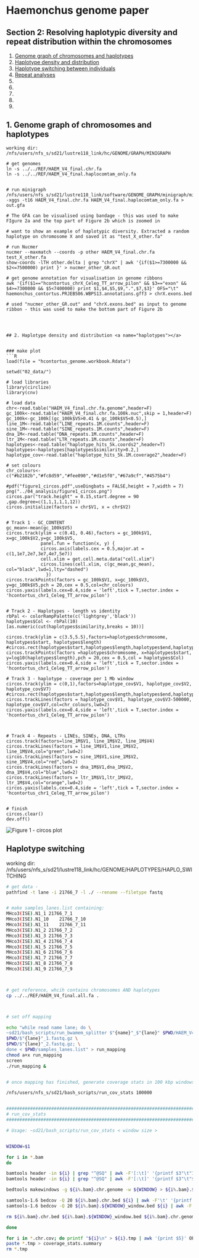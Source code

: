 # Haemonchus genome paper
## Section 2: Resolving haplotypic diversity and repeat distribution within the chromosomes

1. [Genome graph of chromosomes and haplotypes](#genomegraph)
2. [Haplotype density and distribution](#haplotypes)
3. [Haplotype switching between individuals](#haploswitching)
3. [Repeat analyses](#repeats)
4. []()
5. []()
6. []()
7. []()
8.


## 1. Genome graph of chromosomes and haplotypes <a name="genomegraph"></a>

```shell
working dir: /nfs/users/nfs_s/sd21/lustre118_link/hc/GENOME/GRAPH/MINIGRAPH

# get genomes
ln -s ../../REF/HAEM_V4_final.chr.fa
ln -s ../../REF/HAEM_V4_final.haplocomtam_only.fa


# run minigraph
/nfs/users/nfs_s/sd21/lustre118_link/software/GENOME_GRAPH/minigraph/minigraph -xggs -t16 HAEM_V4_final.chr.fa HAEM_V4_final.haplocomtam_only.fa > out.gfa

# The GFA can be visualised using bandage - this was used to make FIgure 2a and the top part of Figure 2b which is zoomed in

# want to show an example of haplotypic diversity. Extracted a random haplotype on chromosome X and saved it as "test_X_other.fa"

# run Nucmer
nucmer --maxmatch --coords -p other HAEM_V4_final.chr.fa test_X_other.fa
show-coords -lTH other.delta | grep "chrX" | awk '{if($1>=7300000 && $2<=7500000) print }' > nucmer_other_GR.out

# get genome annotation for visualisation in genome ribbons
awk '{if($1=="hcontortus_chrX_Celeg_TT_arrow_pilon" && $3=="exon" && $4>=7300000 && $5<7400000) print $1,$4,$5,$9,".",$7,$3}' OFS="\t" haemonchus_contortus.PRJEB506.WBPS13.annotations.gff3 > chrX.exons.bed

# used "nucmer_other_GR.out" and "chrX.exons.bed" as input to genome ribbon - this was used to make the bottom part of Figure 2b




## 2. Haplotype density and distribution <a name="haplotypes"></a>


### make plot
```R
load(file = "hcontortus_genome.workbook.Rdata")

setwd("02_data/")

# load libraries
library(circlize)
library(cnv)

# load data
chr<-read.table("HAEM_V4_final.chr.fa.genome",header=F)
gc_100k<-read.table("HAEM_V4_final.chr.fa.100k.nuc",skip = 1,header=F)
gc_100k<-gc_100k[(gc_100k$V5>0.41 & gc_100k$V5<0.5),]
line_1M<-read.table("LINE_repeats.1M.counts",header=F)
sine_1M<-read.table("SINE_repeats.1M.counts",header=F)
dna_1M<-read.table("DNA_repeats.1M.counts",header=F)
ltr_1M<-read.table("LTR_repeats.1M.counts",header=F)
haplotypes<-read.table("haplotype_hits_5k.coords2",header=T)
haplotypes<-haplotypes[haplotypes$similarity>0.2,]
haplotype_cov<-read.table("haplotype_hits_5k.1M.coverage2",header=F)

# set colours
chr_colours<-c("#b2182b","#fc8d59","#fee090","#d1e5f0","#67a9cf","#4575b4")

#pdf("figure1_circos.pdf",useDingbats = FALSE,height = 7,width = 7)
png("../04_analysis/figure1_circos.png")
circos.par("track.height" = 0.15,start.degree = 90 ,gap.degree=c(1,1,1,1,1,12))
circos.initialize(factors = chr$V1, x = chr$V2)


# Track 1 - GC_CONTENT
gc_mean<-mean(gc_100k$V5)
circos.track(ylim = c(0.41, 0.46),factors = gc_100k$V1, x=gc_100k$V2,y=gc_100k$V5,
             panel.fun = function(x, y) {
             circos.axis(labels.cex = 0.5,major.at = c(1,1e7,2e7,3e7,4e7,5e7))
             cell.xlim = get.cell.meta.data("cell.xlim")
             circos.lines(cell.xlim, c(gc_mean,gc_mean), col="black",lwd=1,lty="dashed")
               })
circos.trackPoints(factors = gc_100k$V1, x=gc_100k$V3, y=gc_100k$V5,pch = 20,cex = 0.5,col=chr_colours)
circos.yaxis(labels.cex=0.4,side = 'left',tick = T,sector.index = 'hcontortus_chr1_Celeg_TT_arrow_pilon')


# Track 2 - Haplotypes - length vs identity
rbPal <- colorRampPalette(c('lightgrey','black'))
haplotypes$Col <- rbPal(10)[as.numeric(cut(haplotypes$similarity,breaks = 10))]

circos.track(ylim = c(3.5,5.5),factors=haplotypes$chromosome, haplotypes$start, haplotypes$length)
#circos.rect(haplotypes$start,haplotypes$length,haplotypes$end,haplotypes$length,lty="solid",lwd=1)
circos.trackPoints(factors =haplotypes$chromosome, x=haplotypes$start, y=log10(haplotypes$length),pch = 20,cex = 0.5,col = haplotypes$Col)
circos.yaxis(labels.cex=0.4,side = 'left',tick = T,sector.index = 'hcontortus_chr1_Celeg_TT_arrow_pilon')

# Track 3 - haplotype - coverage per 1 Mb window
circos.track(ylim = c(0,1),factors=haplotype_cov$V1, haplotype_cov$V2, haplotype_cov$V7)
#circos.rect(haplotypes$start,haplotypes$length,haplotypes$end,haplotypes$length,lty="solid",lwd=1)
circos.trackLines(factors = haplotype_cov$V1, haplotype_cov$V3-500000, haplotype_cov$V7,col=chr_colours,lwd=2)
circos.yaxis(labels.cex=0.4,side = 'left',tick = T,sector.index = 'hcontortus_chr1_Celeg_TT_arrow_pilon')



# Track 4 - Repeats - LINEs, SINEs, DNA, LTRs
circos.track(factors=line_1M$V1, line_1M$V2, line_1M$V4)
circos.trackLines(factors = line_1M$V1,line_1M$V2, line_1M$V4,col="green",lwd=2)
circos.trackLines(factors = sine_1M$V1,sine_1M$V2, sine_1M$V4,col="red",lwd=2)
circos.trackLines(factors = dna_1M$V1,dna_1M$V2, dna_1M$V4,col="blue",lwd=2)
circos.trackLines(factors = ltr_1M$V1,ltr_1M$V2, ltr_1M$V4,col="orange",lwd=2)
circos.yaxis(labels.cex=0.4,side = 'left',tick = T,sector.index = 'hcontortus_chr1_Celeg_TT_arrow_pilon')


# finish
circos.clear()
dev.off()
```

![Figure 1 - circos plot](04_analysis/figure1_circos.png)




## Haplotype switching

working dir: /nfs/users/nfs_s/sd21/lustre118_link/hc/GENOME/HAPLOTYPES/HAPLO_SWITCHING

```bash
# get data -
pathfind -t lane -i 21766_7 -l ./ --rename --filetype fastq


# make samples_lanes.list containing:
MHco3(ISE).N1_1	21766_7_1
MHco3(ISE).N1_10	21766_7_10
MHco3(ISE).N1_11	21766_7_11
MHco3(ISE).N1_2	21766_7_2
MHco3(ISE).N1_3	21766_7_3
MHco3(ISE).N1_4	21766_7_4
MHco3(ISE).N1_5	21766_7_5
MHco3(ISE).N1_6	21766_7_6
MHco3(ISE).N1_7	21766_7_7
MHco3(ISE).N1_8	21766_7_8
MHco3(ISE).N1_9	21766_7_9



# get reference, whcih contains chromosomes AND haplotypes
cp ../../REF/HAEM_V4_final.all.fa .



# set off mapping

echo "while read name lane; do \
~sd21/bash_scripts/run_bwamem_splitter $"{name}"_$"{lane}" $PWD/HAEM_V4_final.all.fa \
$PWD/$"{lane}"_1.fastq.gz \
$PWD/$"{lane}"_2.fastq.gz; \
done < $PWD/samples_lanes.list" > run_mapping
chmod a+x run_mapping
screen
./run_mapping &


# once mapping has finished, generate coverage stats in 100 kbp windows

/nfs/users/nfs_s/sd21/bash_scripts/run_cov_stats 100000


##########################################################################################
# run_cov_stats
##########################################################################################

# Usage: ~sd21/bash_scripts/run_cov_stats < window size >


WINDOW=$1

for i in *.bam
do

bamtools header -in ${i} | grep "^@SQ" | awk -F'[:\t]' '{printf $3"\t"1"\t"$5"\n"}' OFS="\t" > ${i%.bam}.chr.bed
bamtools header -in ${i} | grep "^@SQ" | awk -F'[:\t]' '{printf $3"\t"$5"\n"}' OFS="\t" > ${i%.bam}.chr.genome

bedtools makewindows -g ${i%.bam}.chr.genome -w ${WINDOW} > ${i%.bam}.${WINDOW}_window.bed

samtools-1.6 bedcov -Q 20 ${i%.bam}.chr.bed ${i} | awk -F'\t' '{printf $1"\t"$2"\t"$3"\t"$4"\t"$4/($3-$2)"\n"}' OFS="\t" > ${i%.bam}.chr.cov
samtools-1.6 bedcov -Q 20 ${i%.bam}.${WINDOW}_window.bed ${i} | awk -F'\t' '{printf $1"\t"$2"\t"$3"\t"$4"\t"$4/($3-$2)"\n"}' OFS="\t" > ${i%.bam}.${WINDOW}_window.cov

rm ${i%.bam}.chr.bed ${i%.bam}.${WINDOW}_window.bed ${i%.bam}.chr.genome

done

for i in *.chr.cov; do printf "${i}\n" > ${i}.tmp | awk '{print $5}' OFS="\t" ${i} >> ${i}.tmp; done
paste *.tmp > coverage_stats.summary
rm *.tmp
```

